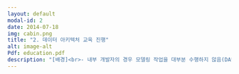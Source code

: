 ```yaml
---
layout: default
modal-id: 2
date: 2014-07-18
img: cabin.png
title: "2. 데이터 아키텍처 교육 진행"
alt: image-alt
Pdf: education.pdf
description: "[배경]<br>- 내부 개발자의 경우 모델링 작업을 대부분 수행하지 않음(DA팀에서 수행)<br>- 따라서 ERD 해석을 제대로 못하다 보니, 업무에 거의 활용하지 않음<br>- ERD로 DB 구조도 제대로 파악하지 않고 SQL을 무작정 작성하는 사례가 많음<br>- ERD는 DB 설계 시에만 사용되는 것이 아닌, 현업과 개발자 그리고 개발자와 DA의 소통을 돕는 도구라고 생각하기에 현업 직원 또한 데이터 모델에 대한 기본 지식이 있어야 한다고 판단함<br>- 그리고 데이터 아키텍처의 중요성 대한 인식이 바뀌어야 전행데이터 품질이 향상할 수 있다고 생각함<br><br><br>[해결]<br>- 데이터 아키텍처 인식개선 및 임직원 데이터 활용능력 강화를 위한 교육 기획<br>- IT개발자, 현업부서 전체 직원 중 희망자에 한하여 교육 진행(100명 이상 희망)<br>- 데이터 아키텍처 정의/필요성, 당행 아키텍처 구조, 데이터 표준화(단어/속성/코드) 정의 및 사례, 데이터베이스 기초, ERD 기초에 대한 교육 진행<br>- 교육 후 만족도 조사 설문 결과 90프로 이상 재참석 의사를 밝힘"
---
```

